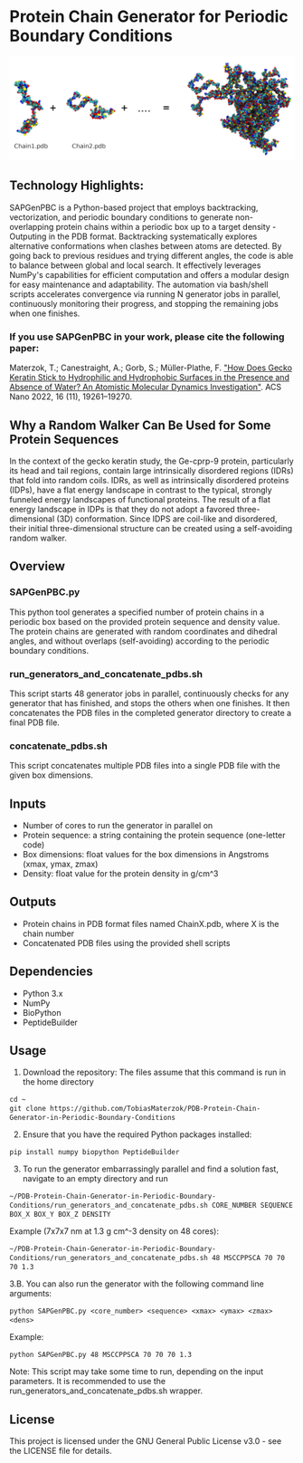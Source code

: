 # Protein Chain Generator for Periodic Boundary Conditions

![SAPGen](SAPGen.jpg?raw=true "SAPGen")

## Technology Highlights:
SAPGenPBC is a Python-based project that employs backtracking, vectorization, and periodic boundary conditions to generate non-overlapping protein chains within a periodic box up to a target density - Outputing in the PDB format. Backtracking systematically explores alternative conformations when clashes between atoms are detected. By going back to previous residues and trying different angles, the code is able to balance between global and local search. It effectively leverages NumPy's capabilities for efficient computation and offers a modular design for easy maintenance and adaptability. 
The automation via bash/shell scripts accelerates convergence via running N generator jobs in parallel, continuously monitoring their progress, and stopping the remaining jobs when one finishes. 

### If you use SAPGenPBC in your work, please cite the following paper:

Materzok, T.; Canestraight, A.; Gorb, S.; Müller-Plathe, F. ["How Does Gecko Keratin Stick to Hydrophilic and Hydrophobic Surfaces in the Presence and Absence of Water? An Atomistic Molecular Dynamics Investigation"](https://doi.org/10.1021/acsnano.2c08627). ACS Nano 2022, 16 (11), 19261–19270.


## Why a Random Walker Can Be Used for Some Protein Sequences

In the context of the gecko keratin study, the Ge-cprp-9 protein, particularly its head and tail regions, contain large intrinsically disordered regions (IDRs) that fold into random coils. IDRs, as well as intrinsically disordered proteins (IDPs), have a flat energy landscape in contrast to the typical, strongly funneled energy landscapes of functional proteins. The result of a flat energy landscape in IDPs is that they do not adopt a favored three-dimensional (3D) conformation. Since IDPS are coil-like and disordered, their initial three-dimensional structure can be created using a self-avoiding random walker.

## Overview

### SAPGenPBC.py

This python tool generates a specified number of protein chains in a periodic box based on the provided protein sequence and density value. The protein chains are generated with random coordinates and dihedral angles, and without overlaps (self-avoiding) according to the periodic boundary conditions.

### run_generators_and_concatenate_pdbs.sh

This script starts 48 generator jobs in parallel, continuously checks for any generator that has finished, and stops the others when one finishes. It then concatenates the PDB files in the completed generator directory to create a final PDB file.

### concatenate_pdbs.sh

This script concatenates multiple PDB files into a single PDB file with the given box dimensions.

## Inputs

- Number of cores to run the generator in parallel on
- Protein sequence: a string containing the protein sequence (one-letter code)
- Box dimensions: float values for the box dimensions in Angstroms (xmax, ymax, zmax)
- Density: float value for the protein density in g/cm^3

## Outputs

- Protein chains in PDB format files named ChainX.pdb, where X is the chain number
- Concatenated PDB files using the provided shell scripts

## Dependencies

- Python 3.x
- NumPy
- BioPython
- PeptideBuilder

## Usage

1. Download the repository: The files assume that this command is run in the home directory

```
cd ~
git clone https://github.com/TobiasMaterzok/PDB-Protein-Chain-Generator-in-Periodic-Boundary-Conditions
```

2. Ensure that you have the required Python packages installed:

```
pip install numpy biopython PeptideBuilder
```

3. To run the generator embarrassingly parallel and find a solution fast, navigate to an empty directory and run

```
~/PDB-Protein-Chain-Generator-in-Periodic-Boundary-Conditions/run_generators_and_concatenate_pdbs.sh CORE_NUMBER SEQUENCE BOX_X BOX_Y BOX_Z DENSITY
```

Example (7x7x7 nm at 1.3 g cm^-3 density on 48 cores):
```
~/PDB-Protein-Chain-Generator-in-Periodic-Boundary-Conditions/run_generators_and_concatenate_pdbs.sh 48 MSCCPPSCA 70 70 70 1.3
```

3.B. You can also run the generator with the following command line arguments:

```
python SAPGenPBC.py <core_number> <sequence> <xmax> <ymax> <zmax> <dens>
```

Example:

```
python SAPGenPBC.py 48 MSCCPPSCA 70 70 70 1.3
```

Note: This script may take some time to run, depending on the input parameters. It is recommended to use the run_generators_and_concatenate_pdbs.sh wrapper.

## License

This project is licensed under the GNU General Public License v3.0 - see the LICENSE file for details.    
